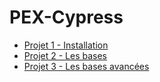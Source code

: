 # PEX-Cypress

- [Projet 1 - Installation](./Project-1-getting-started-starting-project/README.md)
- [Projet 2 - Les bases](./Project-2-basics-starting-project/README.md)
- [Projet 3 - Les bases avancées](./Project-3-diving-deeper-starting-project/README.md)
